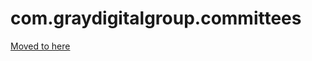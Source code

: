 # com.graydigitalgroup.committees

[Moved to here](https://github.com/graydigitalgroup/com.graydigitalgroup.committees)
